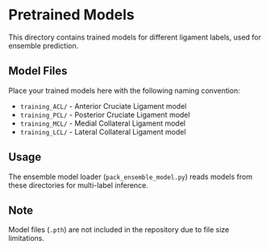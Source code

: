 # Pretrained Models

This directory contains trained models for different ligament labels, used for ensemble prediction.

## Model Files

Place your trained models here with the following naming convention:

- `training_ACL/` - Anterior Cruciate Ligament model
- `training_PCL/` - Posterior Cruciate Ligament model  
- `training_MCL/` - Medial Collateral Ligament model
- `training_LCL/` - Lateral Collateral Ligament model

## Usage

The ensemble model loader (`pack_ensemble_model.py`) reads models from these directories for multi-label inference.

## Note

Model files (`.pth`) are not included in the repository due to file size limitations.